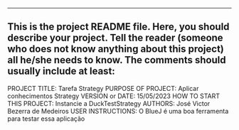 ------------------------------------------------------------------------
This is the project README file. Here, you should describe your project.
Tell the reader (someone who does not know anything about this project)
all he/she needs to know. The comments should usually include at least:
------------------------------------------------------------------------

PROJECT TITLE: Tarefa Strategy
PURPOSE OF PROJECT: Aplicar conhecimentos Strategy
VERSION or DATE: 15/05/2023
HOW TO START THIS PROJECT: Instancie a DuckTestStrategy
AUTHORS: José Victor Bezerra de Medeiros
USER INSTRUCTIONS: O BlueJ é uma boa ferramenta para testar essa aplicação 
